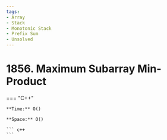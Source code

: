 ```yaml
---
tags:
- Array
- Stack
- Monotonic Stack
- Prefix Sum
- Unsolved
---
```



# 1856. Maximum Subarray Min-Product

=== "C++"

    **Time:** O()

    **Space:** O()

    ``` c++
    ```